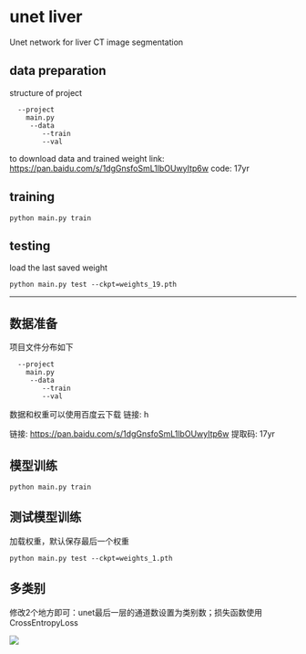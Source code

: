 # unet liver
Unet network for liver CT image segmentation
## data preparation
structure of project
```
  --project
  	main.py
  	 --data
   		--train
   		--val
```
to download data and trained weight link: https://pan.baidu.com/s/1dgGnsfoSmL1lbOUwyItp6w code: 17yr 


## training
```
python main.py train
```

## testing
load the last saved weight
```
python main.py test --ckpt=weights_19.pth
```
----

## 数据准备
项目文件分布如下
```
  --project
  	main.py
  	 --data
   		--train
   		--val
```

数据和权重可以使用百度云下载 链接: h

链接: https://pan.baidu.com/s/1dgGnsfoSmL1lbOUwyItp6w 提取码: 17yr

## 模型训练
```
python main.py train
```

## 测试模型训练
加载权重，默认保存最后一个权重
```
python main.py test --ckpt=weights_1.pth
```
## 多类别
修改2个地方即可：unet最后一层的通道数设置为类别数；损失函数使用CrossEntropyLoss



![](https://img-blog.csdn.net/20180508083935908)
